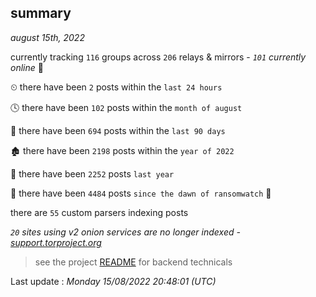 
## summary
_august 15th, 2022_

currently tracking `116` groups across `206` relays & mirrors - _`101` currently online_ 📡

⏲ there have been `2` posts within the `last 24 hours`

🕓 there have been `102` posts within the `month of august`

📅 there have been `694` posts within the `last 90 days`

🏚 there have been `2198` posts within the `year of 2022`

🚀 there have been `2252` posts `last year`

🦕 there have been `4484` posts `since the dawn of ransomwatch` 🐣

there are `55` custom parsers indexing posts

_`20` sites using v2 onion services are no longer indexed - [support.torproject.org](https://support.torproject.org/onionservices/v2-deprecation/)_

> see the project [README](https://github.com/jmousqueton/ransomwatch#readme) for backend technicals



Last update : _Monday 15/08/2022 20:48:01 (UTC)_

